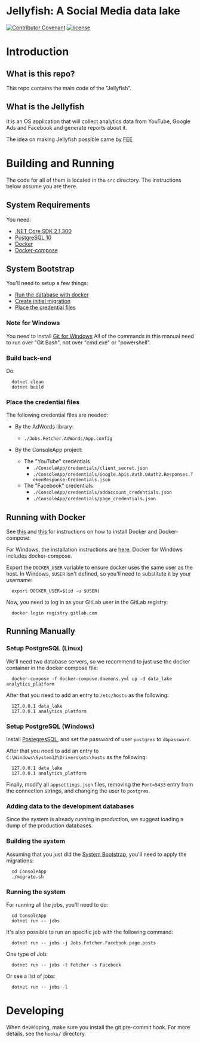 # Jellyfish: A Social Media data lake

[![Contributor Covenant](https://img.shields.io/badge/Contributor%20Covenant-v2.0%20adopted-ff69b4.svg)](code_of_conduct.md)
[![license](https://img.shields.io/badge/license-Apache%202-blue)](License.txt)

# Introduction

## What is this repo?

This repo contains the main code of the "Jellyfish".

## What is the Jellyfish

It is an OS application that will collect analytics data from YouTube, Google Ads
and Facebook and generate reports about it.

The idea on making Jellyfish possible came by [FEE](https://fee.org/about)

# Building and Running

The code for all of them is located in the ```src``` directory. The instructions
below assume you are there.

## System Requirements

You need:
  - [.NET Core SDK 2.1.300](https://dotnet.microsoft.com/download/dotnet-core/2.1)
  - [PostgreSQL 10](https://www.postgresql.org/)
  - [Docker](#Running-with-Docker)
  - [Docker-compose](#Running-with-Docker)

## System Bootstrap

You'll need to setup a few things:
  - [Run the database with docker](#Running-with-Docker)
  - [Create initial migration](#Building-the-system)
  - [Place the credential files](#Place-the-credential-files)

### Note for Windows

   You need to install [Git for Windows](https://git-scm.com/download/win) All of the commands in this
   manual need to run over "Git Bash", not over "cmd.exe" or "powershell".

### Build back-end

Do:
```shell
  dotnet clean
  dotnet build
```

### Place the credential files

The following credential files are needed:
  - By the AdWords library:
    - ```./Jobs.Fetcher.AdWords/App.config```

  - By the ConsoleApp project:
    - The "YouTube" credentials
      - ```./ConsoleApp/credentials/client_secret.json```
      - ```./ConsoleApp/credentials/Google.Apis.Auth.OAuth2.Responses.TokenResponse-Credentials.json```
    - The "Facebook" credentials
      - ```./ConsoleApp/credentials/addaccount_credentials.json```
      - ```./ConsoleApp/credentials/page_credentials.json```

## Running with Docker

   See [this](https://docs.docker.com/install/linux/docker-ce/ubuntu/) and [this](https://github.com/docker/compose/releases) for instructions on how to install Docker and
   Docker-compose.

   For Windows, the installation instructions are [here](https://docs.docker.com/docker-for-windows/install/). Docker for Windows includes docker-compose.

   Export the ```DOCKER_USER``` variable to ensure docker uses the same
   user as the host. In Windows, ```$USER``` isn't defined, so you'll need
   to substitute it by your username:
   ```shell
     export DOCKER_USER=$(id -u $USER)
   ```

   Now, you need to log in as your GitLab user in the GitLab registry:
   ```shell
     docker login registry.gitlab.com
   ```

## Running Manually

### Setup PostgreSQL (Linux)

  We'll need two database servers, so we recommend to just use the
  docker container in the docker compose file:

  ```shell
    docker-compose -f docker-compose.daemons.yml up -d data_lake analytics_platform
  ```

  After that you need to add an entry to ```/etc/hosts``` as the
  following:

  ```
    127.0.0.1 data_lake
    127.0.0.1 analytics_platform
  ```

### Setup PostgreSQL (Windows)

  Install [PostegresSQL](https://www.postgresql.org/download/windows/), and set the password of user ```postgres``` to ```dbpassword```.

  After that you need to add an entry to
  ```C:\Windows\System32\Drivers\etc\hosts``` as the following:
  ```
    127.0.0.1 data_lake
    127.0.0.1 analytics_platform
  ```

  Finally, modify all ```appsettings.json``` files, removing the ```Port=5433```
  entry from the connection strings, and changing the user to ```postgres```.

### Adding data to the development databases

  Since the system is already running in production, we suggest loading
  a dump of the production databases.

### Building the system

  Assuming that you just did the [System Bootstrap](#system-bootstrap),
  you'll need to apply the migrations:
  ```shell
    cd ConsoleApp
    ./migrate.sh
  ```

### Running the system
  
  For running all the jobs, you'll need to do:
  ```shell
    cd ConsoleApp
    dotnet run -- jobs
  ```

  It's also possible to run an specific job with the following command:
  ```shell
    dotnet run -- jobs -j Jobs.Fetcher.Facebook.page.posts
  ```

  One type of Job:

  ```shell
    dotnet run -- jobs -t Fetcher -s Facebook
  ```

  Or see a list of jobs:

  ```shell
    dotnet run -- jobs -l
  ```

# Developing

When developing, make sure you install the git pre-commit hook. For more
details, see the ```hooks/``` directory.
